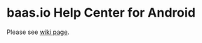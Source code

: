 # baas.io Help Center for Android

Please see [wiki page](https://github.com/baasio/baas.io-helpcenter-android/wiki).